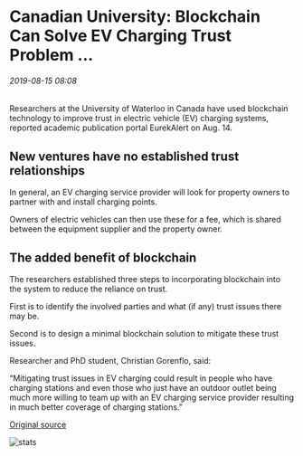 # Canadian University: Blockchain Can Solve EV Charging Trust Problem ...

###### 2019-08-15 08:08

Researchers at the University of Waterloo in Canada have used blockchain technology to improve trust in electric vehicle (EV) charging systems, reported academic publication portal EurekAlert on Aug. 14.

## New ventures have no established trust relationships

In general, an EV charging service provider will look for property owners to partner with and install charging points.

Owners of electric vehicles can then use these for a fee, which is shared between the equipment supplier and the property owner.

## The added benefit of blockchain

The researchers established three steps to incorporating blockchain into the system to reduce the reliance on trust.

First is to identify the involved parties and what (if any) trust issues there may be.

Second is to design a minimal blockchain solution to mitigate these trust issues.

Researcher and PhD student, Christian Gorenflo, said:

“Mitigating trust issues in EV charging could result in people who have charging stations and even those who just have an outdoor outlet being much more willing to team up with an EV charging service provider resulting in much better coverage of charging stations.”

[Original source](https://cointelegraph.com/news/canadian-university-blockchain-can-solve-ev-charging-trust-problem)

![stats](https://c.statcounter.com/11760860/0/a89fa40b/1/ "stats")
